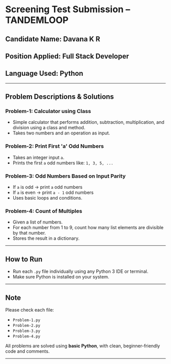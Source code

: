 # Screening Test Submission – TANDEMLOOP
## Candidate Name: Davana K R  
## Position Applied: Full Stack Developer  
## Language Used: Python  

---

##  Problem Descriptions & Solutions

###  Problem-1: Calculator using Class  
- Simple calculator that performs addition, subtraction, multiplication, and division using a class and method.
- Takes two numbers and an operation as input.

###  Problem-2: Print First 'a' Odd Numbers  
- Takes an integer input `a`.
- Prints the first `a` odd numbers like: `1, 3, 5, ...`

###  Problem-3: Odd Numbers Based on Input Parity  
- If `a` is odd → print `a` odd numbers  
- If `a` is even → print `a - 1` odd numbers  
- Uses basic loops and conditions.

###  Problem-4: Count of Multiples  
- Given a list of numbers.  
- For each number from 1 to 9, count how many list elements are divisible by that number.
- Stores the result in a dictionary.

---

##  How to Run
- Run each `.py` file individually using any Python 3 IDE or terminal.
- Make sure Python is installed on your system.

---

##  Note
Please check each file:
- `Problem-1.py`
- `Problem-2.py`
- `Problem-3.py`
- `Problem-4.py`

All problems are solved using **basic Python**, with clean, beginner-friendly code and comments.

---

